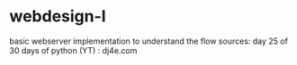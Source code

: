 # webdesign-I
basic webserver implementation to understand the flow 
sources: day 25 of 30 days of python (YT)
       : dj4e.com
